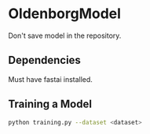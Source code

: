 # OldenborgModel

Don't save model in the repository.

## Dependencies
Must have fastai installed.

## Training a Model

~~~bash
python training.py --dataset <dataset>
~~~
